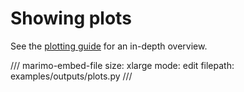 # Showing plots

See the [plotting guide](../../guides/working_with_data/plotting.md) for an in-depth overview.

/// marimo-embed-file
    size: xlarge
    mode: edit
    filepath: examples/outputs/plots.py
///
